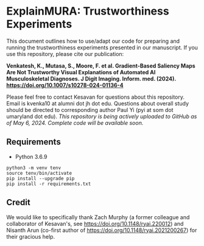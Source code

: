 # ExplainMURA: Trustworthiness Experiments

This document outlines how to use/adapt our code for preparing and running the trustworthiness experiments presented in our manuscript. If you use this repository, please cite our publication:

**Venkatesh, K., Mutasa, S., Moore, F. et al. Gradient-Based Saliency Maps Are Not Trustworthy Visual Explanations of Automated AI Musculoskeletal Diagnoses. J Digit Imaging. Inform. med. (2024). https://doi.org/10.1007/s10278-024-01136-4**

Please feel free to contact Kesavan for questions about this repository. Email is kvenka10 at alumni dot jh dot edu. Questions about overall study should be directed to corresponding author Paul Yi (pyi at som dot umaryland dot edu). _This repository is being actively uploaded to GitHub as of May 6, 2024. Complete code will be available soon._

## Requirements
- Python 3.6.9
```
python3 -m venv tenv
source tenv/bin/activate
pip install --upgrade pip
pip install -r requirements.txt
```

## Credit
We would like to specifically thank Zach Murphy (a former colleague and collaborator of Kesavan's, see https://doi.org/10.1148/ryai.220012) and Nisanth Arun (co-first author of https://doi.org/10.1148/ryai.2021200267) for their gracious help.
